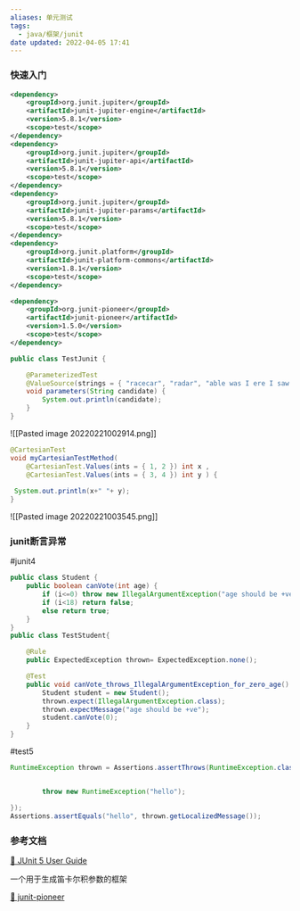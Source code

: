 ```yaml
---
aliases: 单元测试
tags:
  - java/框架/junit
date updated: 2022-04-05 17:41
---
```


### 快速入门

```xml
<dependency>
	<groupId>org.junit.jupiter</groupId>
	<artifactId>junit-jupiter-engine</artifactId>
	<version>5.8.1</version>
	<scope>test</scope>
</dependency>
<dependency>
	<groupId>org.junit.jupiter</groupId>
	<artifactId>junit-jupiter-api</artifactId>
	<version>5.8.1</version>
	<scope>test</scope>
</dependency>
<dependency>
	<groupId>org.junit.jupiter</groupId>
	<artifactId>junit-jupiter-params</artifactId>
	<version>5.8.1</version>
	<scope>test</scope>
</dependency>
<dependency>
	<groupId>org.junit.platform</groupId>
	<artifactId>junit-platform-commons</artifactId>
	<version>1.8.1</version>
	<scope>test</scope>
</dependency>

<dependency>
	<groupId>org.junit-pioneer</groupId>
	<artifactId>junit-pioneer</artifactId>
	<version>1.5.0</version>
	<scope>test</scope>
</dependency>
```

```java
public class TestJunit {

    @ParameterizedTest
    @ValueSource(strings = { "racecar", "radar", "able was I ere I saw elba" })
    void parameters(String candidate) {
        System.out.println(candidate);
    }
}

```

![[Pasted image 20220221002914.png]]

```java
@CartesianTest  
void myCartesianTestMethod(  
	@CartesianTest.Values(ints = { 1, 2 }) int x ,  
	@CartesianTest.Values(ints = { 3, 4 }) int y ) {  
  
 System.out.println(x+" "+ y);  
}
```

![[Pasted image 20220221003545.png]]

### junit断言异常

#junit4

```java
public class Student {
    public boolean canVote(int age) {
        if (i<=0) throw new IllegalArgumentException("age should be +ve");
        if (i<18) return false;
        else return true;
    }
}
public class TestStudent{

    @Rule
    public ExpectedException thrown= ExpectedException.none();

    @Test
    public void canVote_throws_IllegalArgumentException_for_zero_age() {
        Student student = new Student();
        thrown.expect(IllegalArgumentException.class);
        thrown.expectMessage("age should be +ve");
        student.canVote(0);
    }
}
```

#test5
```java
RuntimeException thrown = Assertions.assertThrows(RuntimeException.class, () -> {


		throw new RuntimeException("hello");

});
Assertions.assertEquals("hello", thrown.getLocalizedMessage());

```
### 参考文档

[📒 JUnit 5 User Guide](https://junit.org/junit5/docs/current/user-guide/#overview)

一个用于生成笛卡尔积参数的框架

[📒 junit-pioneer](https://github.com/junit-pioneer/junit-pioneer)
